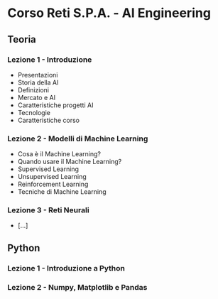 # Corso Reti S.P.A. - AI Engineering

## Teoria

### Lezione 1 - Introduzione
  - Presentazioni
  - Storia della AI
  - Definizioni
  - Mercato e AI
  - Caratteristiche progetti AI
  - Tecnologie
  - Caratteristiche corso

### Lezione 2 - Modelli di Machine Learning
- Cosa è il Machine Learning?
- Quando usare il Machine Learning?
- Supervised Learning
- Unsupervised Learning
- Reinforcement Learning
- Tecniche di Machine Learning

### Lezione 3 - Reti Neurali
 - \[...\]

## Python

### Lezione 1 - Introduzione a Python

### Lezione 2 - Numpy, Matplotlib e Pandas
